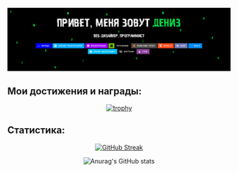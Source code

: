 
<img src="Без-имени-2.gif" height=""/></h1>


<h2>Мои достижения и награды:</h2>
<div align="center">
  
[![trophy](https://github-profile-trophy.vercel.app/?username=Denizceli&theme=matrix)](https://github.com/ryo-ma/github-profile-trophy)
</div>
<h2>Статистика:</h2>

<div align="center"><a href="https://git.io/streak-stats"><img src="http://github-readme-streak-stats.herokuapp.com?user=Denizceli&theme=hacker&hide_border=%D0%B8%D1%81%D1%82%D0%B8%D0%BD%D0%BD%D1%8B%D0%B9&border_radius=0&locale=ru" alt="GitHub Streak" /></a>

![Anurag's GitHub stats](https://github-readme-stats.vercel.app/api?username=Denizceli&show_icons=true&locale=ru&bg_color=000000&title_color=20c10e&text_color=188d0b&icon_color=20c10e&border_radius=0&border_color=20c10e&icon_color=20c10e)



</div>
